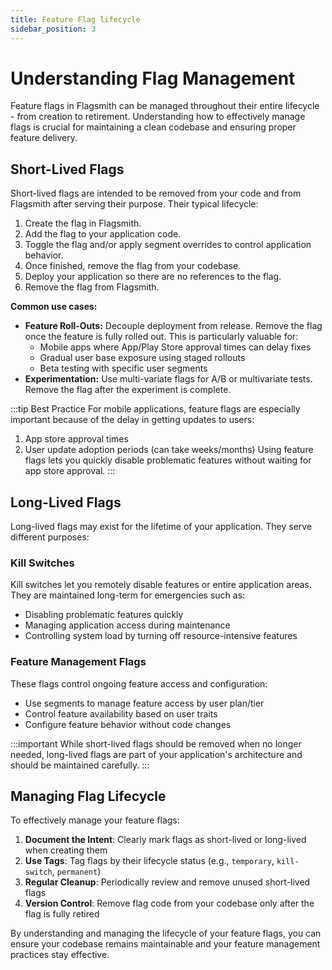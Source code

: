 ```yaml
---
title: Feature Flag lifecycle
sidebar_position: 3
---
```


# Understanding Flag Management

Feature flags in Flagsmith can be managed throughout their entire lifecycle - from creation to retirement. Understanding how to effectively manage flags is crucial for maintaining a clean codebase and ensuring proper feature delivery.

## Short-Lived Flags

Short-lived flags are intended to be removed from your code and from Flagsmith after serving their purpose. Their typical lifecycle:

1. Create the flag in Flagsmith.
2. Add the flag to your application code.
3. Toggle the flag and/or apply segment overrides to control application behavior.
4. Once finished, remove the flag from your codebase.
5. Deploy your application so there are no references to the flag.
6. Remove the flag from Flagsmith.

**Common use cases:**
- **Feature Roll-Outs:** Decouple deployment from release. Remove the flag once the feature is fully rolled out. This is particularly valuable for:
  - Mobile apps where App/Play Store approval times can delay fixes
  - Gradual user base exposure using staged rollouts
  - Beta testing with specific user segments
- **Experimentation:** Use multi-variate flags for A/B or multivariate tests. Remove the flag after the experiment is complete.

:::tip Best Practice
For mobile applications, feature flags are especially important because of the delay in getting updates to users:
1. App store approval times
2. User update adoption periods (can take weeks/months)
Using feature flags lets you quickly disable problematic features without waiting for app store approval.
:::

## Long-Lived Flags

Long-lived flags may exist for the lifetime of your application. They serve different purposes:

### Kill Switches
Kill switches let you remotely disable features or entire application areas. They are maintained long-term for emergencies such as:
- Disabling problematic features quickly
- Managing application access during maintenance
- Controlling system load by turning off resource-intensive features

### Feature Management Flags
These flags control ongoing feature access and configuration:
- Use segments to manage feature access by user plan/tier
- Control feature availability based on user traits
- Configure feature behavior without code changes

:::important
While short-lived flags should be removed when no longer needed, long-lived flags are part of your application's architecture and should be maintained carefully.
:::

## Managing Flag Lifecycle

To effectively manage your feature flags:

1. **Document the Intent**: Clearly mark flags as short-lived or long-lived when creating them
2. **Use Tags**: Tag flags by their lifecycle status (e.g., `temporary`, `kill-switch`, `permanent`)
3. **Regular Cleanup**: Periodically review and remove unused short-lived flags
4. **Version Control**: Remove flag code from your codebase only after the flag is fully retired

By understanding and managing the lifecycle of your feature flags, you can ensure your codebase remains maintainable and your feature management practices stay effective.